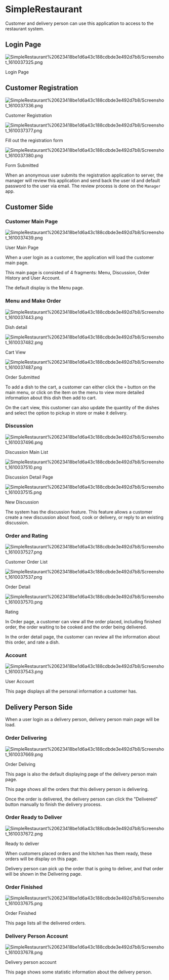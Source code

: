 # SimpleRestaurant

Customer and delivery person can use this application to access to the restaurant system.

## Login Page

![SimpleRestaurant%20623418be1d6a43c188cdbde3e492d7b8/Screenshot_1610037325.png](SimpleRestaurant%20623418be1d6a43c188cdbde3e492d7b8/Screenshot_1610037325.png)

Login Page

## Customer Registration

![SimpleRestaurant%20623418be1d6a43c188cdbde3e492d7b8/Screenshot_1610037336.png](SimpleRestaurant%20623418be1d6a43c188cdbde3e492d7b8/Screenshot_1610037336.png)

Customer Registration

![SimpleRestaurant%20623418be1d6a43c188cdbde3e492d7b8/Screenshot_1610037377.png](SimpleRestaurant%20623418be1d6a43c188cdbde3e492d7b8/Screenshot_1610037377.png)

Fill out the registration form

![SimpleRestaurant%20623418be1d6a43c188cdbde3e492d7b8/Screenshot_1610037380.png](SimpleRestaurant%20623418be1d6a43c188cdbde3e492d7b8/Screenshot_1610037380.png)

Form Submitted

When an anonymous user submits the registration application to server, the manager will review this application and send back the user id and default password to the user via email. The review process is done on the `Manager` app.

## Customer Side

### Customer Main Page

![SimpleRestaurant%20623418be1d6a43c188cdbde3e492d7b8/Screenshot_1610037439.png](SimpleRestaurant%20623418be1d6a43c188cdbde3e492d7b8/Screenshot_1610037439.png)

User Main Page

When a user login as a customer, the application will load the customer main page. 

This main page is consisted of 4 fragments: Menu, Discussion, Order History and User Account.

The default display is the Menu page.

### Menu and Make Order

![SimpleRestaurant%20623418be1d6a43c188cdbde3e492d7b8/Screenshot_1610037443.png](SimpleRestaurant%20623418be1d6a43c188cdbde3e492d7b8/Screenshot_1610037443.png)

Dish detail

![SimpleRestaurant%20623418be1d6a43c188cdbde3e492d7b8/Screenshot_1610037482.png](SimpleRestaurant%20623418be1d6a43c188cdbde3e492d7b8/Screenshot_1610037482.png)

Cart View

![SimpleRestaurant%20623418be1d6a43c188cdbde3e492d7b8/Screenshot_1610037487.png](SimpleRestaurant%20623418be1d6a43c188cdbde3e492d7b8/Screenshot_1610037487.png)

Order Submitted

To add a dish to the cart, a customer can either click the `+` button on the main menu, or click on the item on the menu to view more detailed information about this dish then add to cart.

On the cart view, this customer can also update the quantity of the dishes and select the option to pickup in store or make it delivery.

### Discussion

![SimpleRestaurant%20623418be1d6a43c188cdbde3e492d7b8/Screenshot_1610037496.png](SimpleRestaurant%20623418be1d6a43c188cdbde3e492d7b8/Screenshot_1610037496.png)

Discussion Main List

![SimpleRestaurant%20623418be1d6a43c188cdbde3e492d7b8/Screenshot_1610037510.png](SimpleRestaurant%20623418be1d6a43c188cdbde3e492d7b8/Screenshot_1610037510.png)

Discussion Detail Page

![SimpleRestaurant%20623418be1d6a43c188cdbde3e492d7b8/Screenshot_1610037515.png](SimpleRestaurant%20623418be1d6a43c188cdbde3e492d7b8/Screenshot_1610037515.png)

New Discussion

The system has the discussion feature. This feature allows a customer create a new discussion about food, cook or delivery, or reply to an existing discussion. 

### Order and Rating

![SimpleRestaurant%20623418be1d6a43c188cdbde3e492d7b8/Screenshot_1610037527.png](SimpleRestaurant%20623418be1d6a43c188cdbde3e492d7b8/Screenshot_1610037527.png)

Customer Order List

![SimpleRestaurant%20623418be1d6a43c188cdbde3e492d7b8/Screenshot_1610037537.png](SimpleRestaurant%20623418be1d6a43c188cdbde3e492d7b8/Screenshot_1610037537.png)

Order Detail

![SimpleRestaurant%20623418be1d6a43c188cdbde3e492d7b8/Screenshot_1610037570.png](SimpleRestaurant%20623418be1d6a43c188cdbde3e492d7b8/Screenshot_1610037570.png)

Rating

In Order page, a customer can view all the order placed, including finished order, the order waiting to be cooked and the order being delivered.

In the order detail page, the customer can review all the information about this order, and rate a dish.

### Account

![SimpleRestaurant%20623418be1d6a43c188cdbde3e492d7b8/Screenshot_1610037543.png](SimpleRestaurant%20623418be1d6a43c188cdbde3e492d7b8/Screenshot_1610037543.png)

User Account

This page displays all the personal information a customer has.

## Delivery Person Side

When a user login as a delivery person, delivery person main page will be load.

### Order Delivering

![SimpleRestaurant%20623418be1d6a43c188cdbde3e492d7b8/Screenshot_1610037669.png](SimpleRestaurant%20623418be1d6a43c188cdbde3e492d7b8/Screenshot_1610037669.png)

Order Deliving

This page is also the default displaying page of the delivery person main page.

This page shows all the orders that this delivery person is delivering.

Once the order is delivered, the delivery person can click the "Delivered" button manually to finish the delivery process.

### Order Ready to Deliver

![SimpleRestaurant%20623418be1d6a43c188cdbde3e492d7b8/Screenshot_1610037672.png](SimpleRestaurant%20623418be1d6a43c188cdbde3e492d7b8/Screenshot_1610037672.png)

Ready to deliver

When customers placed orders and the kitchen has them ready, these orders will be display on this page. 

Delivery person can pick up the order that is going to deliver, and that order will be shown in the Delivering page.

### Order Finished

![SimpleRestaurant%20623418be1d6a43c188cdbde3e492d7b8/Screenshot_1610037675.png](SimpleRestaurant%20623418be1d6a43c188cdbde3e492d7b8/Screenshot_1610037675.png)

Order Finished

This page lists all the delivered orders.

### Delivery Person Account

![SimpleRestaurant%20623418be1d6a43c188cdbde3e492d7b8/Screenshot_1610037678.png](SimpleRestaurant%20623418be1d6a43c188cdbde3e492d7b8/Screenshot_1610037678.png)

Delivery person account

This page shows some statistic information about the delivery person.